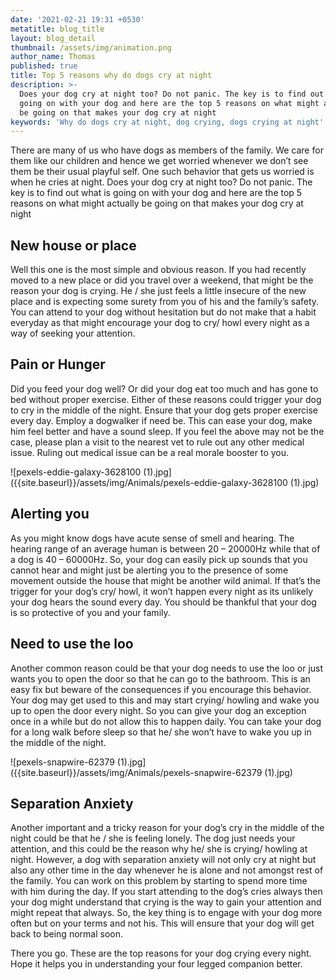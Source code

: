 ```yaml
---
date: '2021-02-21 19:31 +0530'
metatitle: blog_title
layout: blog_detail
thumbnail: /assets/img/animation.png
author_name: Thomas
published: true
title: Top 5 reasons why do dogs cry at night
description: >-
  Does your dog cry at night too? Do not panic. The key is to find out what is
  going on with your dog and here are the top 5 reasons on what might actually
  be going on that makes your dog cry at night
keywords: 'Why do dogs cry at night, dog crying, dogs crying at night'
---
```


There are many of us who have dogs as members of the family. We care for them like our children and hence we get worried whenever we don’t see them be their usual playful self. One such behavior that gets us worried is when he cries at night. Does your dog cry at night too? Do not panic. The key is to find out what is going on with your dog and here are the top 5 reasons on what might actually be going on that makes your dog cry at night

## New house or place
Well this one is the most simple and obvious reason. If you had recently moved to a new place or did you travel over a weekend, that might be the reason your dog is crying. He / she just feels a little insecure of the new place and is expecting some surety from you of his and the family’s safety. You can attend to your dog without hesitation but do not make that a habit everyday as that might encourage your dog to cry/ howl every night as a way of seeking your attention.

## Pain or Hunger
Did you feed your dog well? Or did your dog eat too much and has gone to bed without proper exercise. Either of these reasons could trigger your dog to cry in the middle of the night. Ensure that your dog gets proper exercise every day. Employ a dogwalker if need be. This can ease your dog, make him feel better and have a sound sleep. If you feel the above may not be the case, please plan a visit to the nearest vet to rule out any other medical issue. Ruling out medical issue can be a real morale booster to you.

![pexels-eddie-galaxy-3628100 (1).jpg]({{site.baseurl}}/assets/img/Animals/pexels-eddie-galaxy-3628100 (1).jpg)


## Alerting you
As you might know dogs have acute sense of smell and hearing. The hearing range of an average human is between 20 – 20000Hz while that of a dog is 40 – 60000Hz. So, your dog can easily pick up sounds that you cannot hear and might just be alerting you to the presence of some movement outside the house that might be another wild animal. If that’s the trigger for your dog’s cry/ howl, it won’t happen every night as its unlikely your dog hears the sound every day. You should be thankful that your dog is so protective of you and your family.

## Need to use the loo
Another common reason could be that your dog needs to use the loo or just wants you to open the door so that he can go to the bathroom. This is an easy fix but beware of the consequences if you encourage this behavior. Your dog may get used to this and may start crying/ howling and wake you up to open the door every night. So you can give your dog an exception once in a while but do not allow this to happen daily. You can take your dog for a long walk before sleep so that he/ she won’t have to wake you up in the middle of the night.

![pexels-snapwire-62379 (1).jpg]({{site.baseurl}}/assets/img/Animals/pexels-snapwire-62379 (1).jpg)


## Separation Anxiety
Another important and a tricky reason for your dog’s cry in the middle of the night could be that he / she is feeling lonely. The dog just needs your attention, and this could be the reason why he/ she is crying/ howling at night. However, a dog with separation anxiety will not only cry at night but also any other time in the day whenever he is alone and not amongst rest of the family. You can work on this problem by starting to spend more time with him during the day. If you start attending to the dog’s cries always then your dog might understand that crying is the way to gain your attention and might repeat that always. So, the key thing is to engage with your dog more often but on your terms and not his. This will ensure that your dog will get back to being normal soon.

There you go. These are the top reasons for your dog crying every night. Hope it helps you in understanding your four legged companion better.
